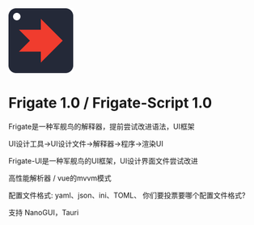 <picture>
  <source media="(prefers-color-scheme: dark)" srcset="Frigate-Logo.png">
  <img src="Frigate-Logo.png" alt="Frigate-Logo" height="128">
</picture>

# Frigate 1.0 / Frigate-Script 1.0 

Frigate是一种军舰鸟的解释器，提前尝试改进语法，UI框架

UI设计工具→UI设计文件→解释器→程序→渲染UI

Frigate-UI是一种军舰鸟的UI框架，UI设计界面文件尝试改进

高性能解析器 / vue的mvvm模式

配置文件格式: yaml、json、ini、TOML、
你们要投票要哪个配置文件格式?


支持 NanoGUI，Tauri

